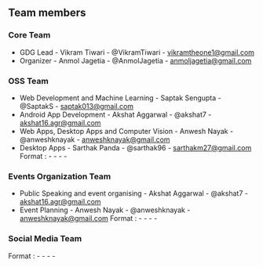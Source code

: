 ## Team members

### Core Team
- GDG Lead - Vikram Tiwari - @VikramTiwari - vikramtheone1@gmail.com
- Organizer - Anmol Jagetia - @AnmolJagetia - anmoljagetia@gmail.com

### OSS Team
- Web Development and Machine Learning - Saptak Sengupta - @SaptakS - saptak013@gmail.com
- Android App Development - Akshat Aggarwal - @akshat7 - akshat16.agr@gmail.com
- Web Apps, Desktop Apps and Computer Vision - Anwesh Nayak - @anweshknayak - anweshknayak@gmail.com
- Desktop Apps - Sarthak Panda - @sarthak96 - sarthakm27@gmail.com
Format : - <Speciality> - <Name> - <Github Username> - <email id>

### Events Organization Team
- Public Speaking and event organising - Akshat Aggarwal - @akshat7 - akshat16.agr@gmail.com
- Event Planning - Anwesh Nayak - @anweshknayak - anweshknayak@gmail.com
Format : - <Speciality> - <Name> - <Github Username> - <email id>

### Social Media Team
Format : - <Speciality> - <Name> - <Github Username> - <email id>
